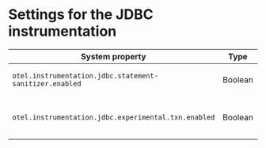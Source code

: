 # Settings for the JDBC instrumentation

| System property                                         | Type    | Default | Description                                           |
|---------------------------------------------------------|---------|---------|-------------------------------------------------------|
| `otel.instrumentation.jdbc.statement-sanitizer.enabled` | Boolean | `true`  | Enables the DB statement sanitization.                |
| `otel.instrumentation.jdbc.experimental.txn.enabled`    | Boolean | `false` | Enables the experimental transaction instrumentation. |
